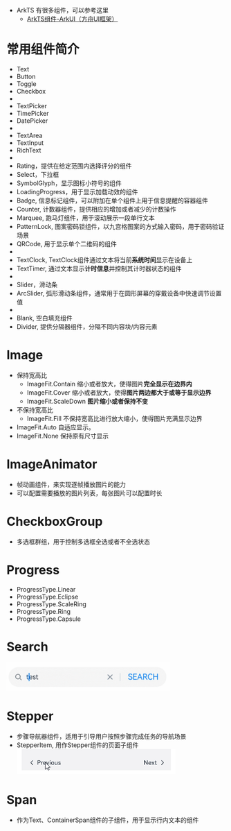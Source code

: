 - ArkTS 有很多组件，可以参考这里
	- [ArkTS组件-ArkUI（方舟UI框架）](https://developer.huawei.com/consumer/cn/doc/harmonyos-references/arkui-declarative-comp)
# 常用组件简介
- Text
- Button
- Toggle
- Checkbox
- 
- TextPicker
- TimePicker
- DatePicker
- 
- TextArea
- TextInput
- RichText
- 
- Rating，提供在给定范围内选择评分的组件
- Select，下拉框
- SymbolGlyph，显示图标小符号的组件
- LoadingProgress，用于显示加载动效的组件
- Badge, 信息标记组件，可以附加在单个组件上用于信息提醒的容器组件
- Counter, 计数器组件，提供相应的增加或者减少的计数操作
- Marquee, 跑马灯组件，用于滚动展示一段单行文本
- PatternLock, 图案密码锁组件，以九宫格图案的方式输入密码，用于密码验证场景
- QRCode, 用于显示单个二维码的组件
- 
- TextClock, TextClock组件通过文本将当前**系统时间**显示在设备上
- TextTimer, 通过文本显示**计时信息**并控制其计时器状态的组件
- 
- Slider，滑动条
- ArcSlider, 弧形滑动条组件，通常用于在圆形屏幕的穿戴设备中快速调节设置值
- 
- Blank, 空白填充组件
- Divider, 提供分隔器组件，分隔不同内容块/内容元素
# Image
- 保持宽高比
	- ImageFit.Contain 缩小或者放大，使得图片**完全显示在边界内**
	- ImageFit.Cover 缩小或者放大，使得**图片两边都大于或等于显示边界**
	- ImageFit.ScaleDown **图片缩小或者保持不变**
- 不保持宽高比
	- ImageFit.Fill 不保持宽高比进行放大缩小，使得图片充满显示边界
- ImageFit.Auto 自适应显示。
- ImageFit.None 保持原有尺寸显示

# ImageAnimator
- 帧动画组件，来实现逐帧播放图片的能力
- 可以配置需要播放的图片列表，每张图片可以配置时长

# CheckboxGroup
- 多选框群组，用于控制多选框全选或者不全选状态

# Progress
- ProgressType.Linear
- ProgressType.Eclipse
- ProgressType.ScaleRing
- ProgressType.Ring
- ProgressType.Capsule

# Search
![](../photo/Pasted%20image%2020250706201845.png)

# Stepper
- 步骤导航器组件，适用于引导用户按照步骤完成任务的导航场景
- StepperItem, 用作Stepper组件的页面子组件
![](../photo/Pasted%20image%2020250706204003.png)
# Span
- 作为Text、ContainerSpan组件的子组件，用于显示行内文本的组件



